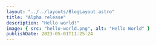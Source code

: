 ```yaml
---
layout: "../../layouts/BlogLayout.astro"
title: "Alpha release"
description: "Hello world!"
image: { src: "hello-world.png", alt: "Hello World" }
publishDate: 2023-05-01T11:25:24
---
```

